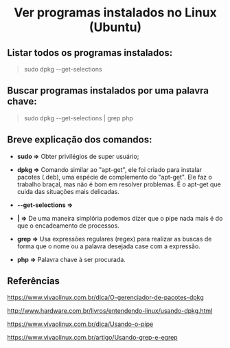 <h1 align="center">Ver programas instalados no Linux (Ubuntu)</h1>

## Listar todos os programas instalados:										
	
> sudo dpkg --get-selections

## Buscar programas instalados por uma palavra chave:

> sudo dpkg --get-selections | grep php

## Breve explicação dos comandos:

- **sudo =>** Obter privilégios de super usuário;

- **dpkg =>** Comando similar ao "apt-get", ele foi criado para instalar pacotes (.deb), uma espécie de complemento do "apt-get". Ele faz o trabalho braçal, mas não é bom em resolver problemas. É o apt-get que cuida das situações mais delicadas.

- **--get-selections =>**

- **| =>** De uma maneira simplória podemos dizer que o pipe nada mais é do que o encadeamento de processos.

- **grep =>** Usa expressões regulares (regex) para realizar as buscas de forma que o nome ou a palavra desejada case com a expressão.

- **php =>** Palavra chave à ser procurada.

## Referências

<https://www.vivaolinux.com.br/dica/O-gerenciador-de-pacotes-dpkg>

<http://www.hardware.com.br/livros/entendendo-linux/usando-dpkg.html>

<https://www.vivaolinux.com.br/dica/Usando-o-pipe>

<https://www.vivaolinux.com.br/artigo/Usando-grep-e-egrep>